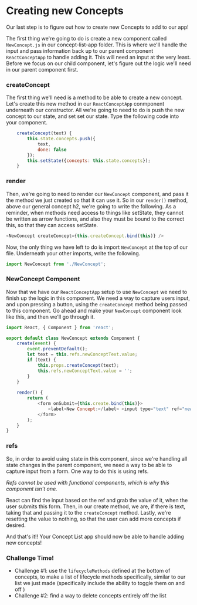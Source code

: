 # Creating new Concepts

Our last step is to figure out how to create new Concepts to add to our app! 

The first thing we're going to do is create a new component called `NewConcept.js` in our concept-list-app folder. This is where we'll handle the input and pass information back up to our parent component `ReactConceptApp` to handle adding it. This will need an input at the very least. Before we focus on our child component, let's figure out the logic we'll need in our parent component first. 

### createConcept
The first thing we'll need is a method to be able to create a new concept. Let's create this new method in our `ReactConceptApp` conmponent underneath our constructor. All we're going to need to do is push the new concept to our state, and set set our state. Type the following code into your component.

```js
    createConcept(text) {
        this.state.concepts.push({
            text,
            done: false
        });
        this.setState({concepts: this.state.concepts});
    }
```

### render
Then, we're going to need to render our `NewConcept` component, and pass it the method we just created so that it can use it. So in our `render()` method, above our general concept h2, we're going to write the following. As a reminder, when methods need access to things like setState, they cannot be written as arrow functions, and also they must be bound to the correct this, so that they can access setState. 

```js
<NewConcept createConcept={this.createConcept.bind(this)} />
```

Now, the only thing we have left to do is import `NewConcept` at the top of our file. Underneath your other imports, write the following.

```js
import NewConcept from './NewConcept';
```

### NewConcept Component
Now that we have our `ReactConceptApp` setup to use `NewConcept` we need to finish up the logic in this component. We need a way to capture users input, and upon pressing a button, using the `createConcept` method being passed to this component. Go ahead and make your `NewConcept` component look like this, and then we'll go through it.

```js
import React, { Component } from 'react';

export default class NewConcept extends Component {
    create(event) {
        event.preventDefault();
        let text = this.refs.newConceptText.value;
        if (text) {
            this.props.createConcept(text);
            this.refs.newConceptText.value = '';
        }
    }
    
    render() {
        return (
            <form onSubmit={this.create.bind(this)}>
                <label>New Concept:</label> <input type="text" ref="newConceptText"/> <button className="button" type="submit">+</button>
            </form>
        );
    }
}
```

### refs
So, in order to avoid using state in this component, since we're handling all state changes in the parent component, we need a way to be able to capture input from a form. One way to do this is using refs. 

*Refs cannot be used with functional components, which is why this component isn't one.*

 React can find the input based on the ref and grab the value of it, when the user submits this form. Then, in our create method, we are, if there is text, taking that and passing it to the `createConcept` method. Lastly, we're resetting the value to nothing, so that the user can add more concepts if desired.

And that's it!! Your Concept List app should now be able to handle adding new concepts!

### Challenge Time!
- Challenge #1: use the `lifecycleMethods` defined at the bottom of concepts, to make a list of lifecycle methods specifically, similar to our list we just made (specifically include the ability to toggle them on and off )
- Challenge #2: find a way to delete concepts entirely off the list